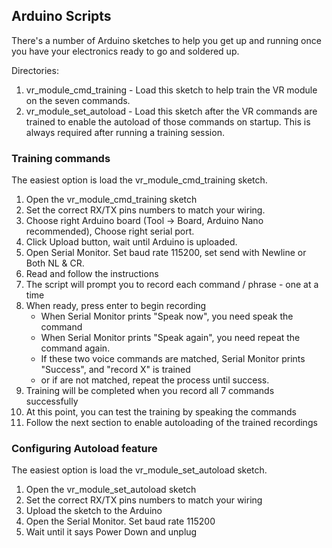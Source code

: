 ## Arduino Scripts 
There's a number of Arduino sketches to help you get up and running once you have your electronics ready to go and soldered up.

Directories:
 1. vr_module_cmd_training - Load this sketch to help train the VR module on the seven commands.
 2. vr_module_set_autoload - Load this sketch after the VR commands are trained to enable the autoload of those commands on startup. This is always required after running a training session.

### Training commands

The easiest option is load the vr_module_cmd_training sketch.
 1. Open the vr_module_cmd_training sketch
 2. Set the correct RX/TX pins numbers to match your wiring.
 3. Choose right Arduino board (Tool -> Board, Arduino Nano recommended), Choose right serial port.
 4. Click Upload button, wait until Arduino is uploaded.
 5. Open Serial Monitor. Set baud rate 115200, set send with Newline or Both NL & CR.
 6. Read and follow the instructions
 7. The script will prompt you to record each command / phrase - one at a time
 8. When ready, press enter to begin recording
    - When Serial Monitor prints "Speak now", you need speak the command
    - When Serial Monitor prints "Speak again", you need repeat the command again.
    - If these two voice commands are matched, Serial Monitor prints "Success", and "record X" is trained
    - or if are not matched, repeat the process until success.
 9. Training will be completed when you record all 7 commands successfully
 10. At this point, you can test the training by speaking the commands
 11. Follow the next section to enable autoloading of the trained recordings
 

### Configuring Autoload feature

The easiest option is load the vr_module_set_autoload sketch.
 1. Open the vr_module_set_autoload sketch
 2. Set the correct RX/TX pins numbers to match your wiring
 3. Upload the sketch to the Arduino
 4. Open the Serial Monitor. Set baud rate 115200
 5. Wait until it says Power Down and unplug
